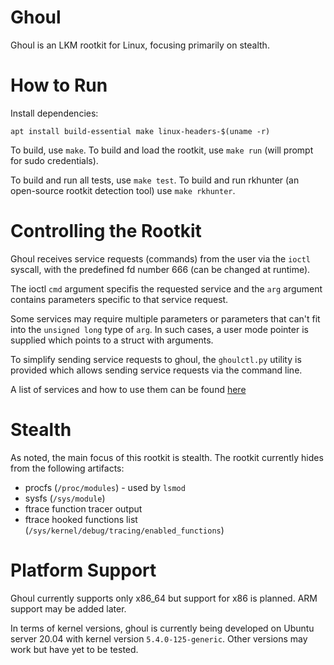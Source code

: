 # Ghoul
Ghoul is an LKM rootkit for Linux, focusing primarily on stealth.

# How to Run
Install dependencies:
```
apt install build-essential make linux-headers-$(uname -r)
```

To build, use `make`. To build and load the rootkit, use `make run` (will prompt for sudo credentials).

To build and run all tests, use `make test`. To build and run rkhunter (an open-source rootkit detection tool) use `make rkhunter`.

# Controlling the Rootkit
Ghoul receives service requests (commands) from the user via the `ioctl` syscall, with the predefined fd number 666 (can be changed at runtime).

The ioctl `cmd` argument specifis the requested service and the `arg` argument contains parameters specific to that service request.

Some services may require multiple parameters or parameters that can't fit into the `unsigned long` type of `arg`.
In such cases, a user mode pointer is supplied which points to a struct with arguments.

To simplify sending service requests to ghoul, the `ghoulctl.py` utility is provided which allows sending service requests via the command line.

A list of services and how to use them can be found [here](./SERVICE_REQUESTS.md)

# Stealth
As noted, the main focus of this rootkit is stealth. The rootkit currently hides from the following artifacts:
- procfs (`/proc/modules`) - used by `lsmod`
- sysfs (`/sys/module`)
- ftrace function tracer output
- ftrace hooked functions list (`/sys/kernel/debug/tracing/enabled_functions`)

# Platform Support
Ghoul currently supports only x86_64 but support for x86 is planned. ARM support may be added later.

In terms of kernel versions, ghoul is currently being developed on Ubuntu server 20.04 with kernel version `5.4.0-125-generic`.
Other versions may work but have yet to be tested.